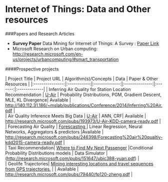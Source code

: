 
Internet of Things: Data and Other resources
=======

###Papers and Research Articles
* **Survey Paper**  Data Mining for Internet of Things: A Survey : [Paper Link](http://mbanat.net/Data%20Mining%20for%20Internet%20of%20Things.pdf)
* Microsoft Research on Urban computing: http://research.microsoft.com/en-us/projects/urbancomputing/#smart_transportation


####Prospective projects

| Project Title     | Project URL  | Algorithm(s)/Concepts |  Data | Paper & Other Resources |
|:---------------:|:-----------:|:-------------:|:--------------:|:-------:|:-------------|
| Inferring Air Quality for Station Location Recommendation | [U-Air](http://research.microsoft.com/apps/pubs/default.aspx?id=254776)  | Probability Distributions, PGM, Gradient Descent, MLE, KL Divergence| Available |  http://140.112.31.186/~mslab/publications/Conference/2014/Inferring%20Air.pdf |    
| Air Quality Inference Meets Big Data | [U-Air](http://research.microsoft.com/apps/pubs/?id=193973)  |  ANN, CRF| Available |  http://research.microsoft.com/pubs/193973/U-Air-KDD-camera-ready.pdf |    
| Forecasting Air Quality | [Forescasting ](http://research.microsoft.com/apps/pubs/?id=246398)  |  Linear Regression, Neural Networks, Aggregators & predictors |Available | http://research.microsoft.com/pubs/246398/Forecasting%20air%20qualtiy-kdd2015-camera-ready.pdf |     
| Taxi Recommendation| [Where to Find My Next Passenger](http://research.microsoft.com/apps/pubs/?id=151647) |Conditional Probability Distributions models | Data Simulator | (http://research.microsoft.com/pubs/151647/ubic388-yuan.pdf) |    
| Geolife Trajectories| [Mining interesting locations and travel sequences from GPS trajectories.](http://research.microsoft.com/apps/pubs/?id=79440)  |   | Available | http://research.microsoft.com/pubs/79440/fp120-zheng.pdf |
